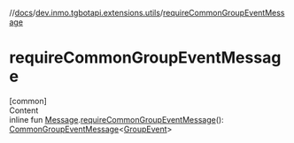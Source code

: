 //[docs](../../index.md)/[dev.inmo.tgbotapi.extensions.utils](index.md)/[requireCommonGroupEventMessage](require-common-group-event-message.md)



# requireCommonGroupEventMessage  
[common]  
Content  
inline fun [Message](../dev.inmo.tgbotapi.types.message.abstracts/-message/index.md).[requireCommonGroupEventMessage](require-common-group-event-message.md)(): [CommonGroupEventMessage](../dev.inmo.tgbotapi.types.message/-common-group-event-message/index.md)<[GroupEvent](../dev.inmo.tgbotapi.types.message.ChatEvents.abstracts/-group-event/index.md)>  



